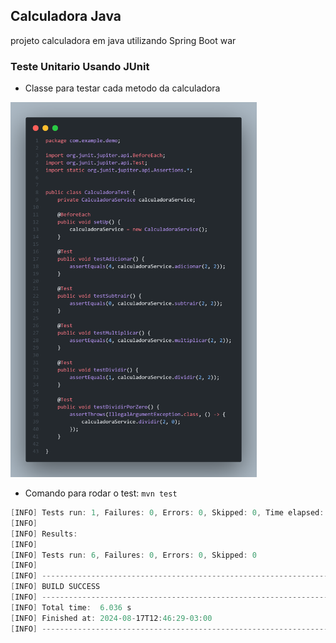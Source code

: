 ## Calculadora Java

projeto calculadora em java utilizando Spring Boot war

### Teste Unitario Usando JUnit

- Classe para testar cada metodo da calculadora

<img src="./src/main/resources/static/teste.png" height="600px">

- Comando para rodar o test: `mvn test`

```powershell
[INFO] Tests run: 1, Failures: 0, Errors: 0, Skipped: 0, Time elapsed: 2.330 s -- in com.example.demo.DemoApplicationTests
[INFO]
[INFO] Results:
[INFO]
[INFO] Tests run: 6, Failures: 0, Errors: 0, Skipped: 0
[INFO]
[INFO] ------------------------------------------------------------------------
[INFO] BUILD SUCCESS
[INFO] ------------------------------------------------------------------------
[INFO] Total time:  6.036 s
[INFO] Finished at: 2024-08-17T12:46:29-03:00
[INFO] ------------------------------------------------------------------------
```